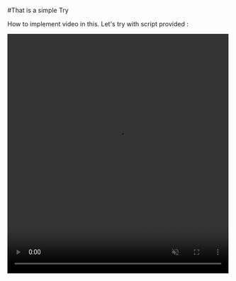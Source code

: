 #That is a simple Try 

How to implement video in this.
Let's try with script provided :


<div class="row post-image-bg">
<video width="99%" height="540" autoplay loop muted>
<source src="https://mycore.core-cloud.net/index.php/s/1jlSWjbJMCDsxtM" type="video/webm">
</video>
</div>
